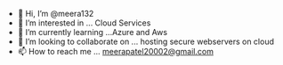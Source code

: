 - 👋 Hi, I’m @meera132
- 👀 I’m interested in ... Cloud Services
- 🌱 I’m currently learning ...Azure and Aws
- 💞️ I’m looking to collaborate on ... hosting secure webservers on cloud
- 📫 How to reach me ... meerapatel20002@gmail.com

<!---
meera132/meera132 is a ✨ special ✨ repository because its `README.md` (this file) appears on your GitHub profile.
You can click the Preview link to take a look at your changes.
--->
